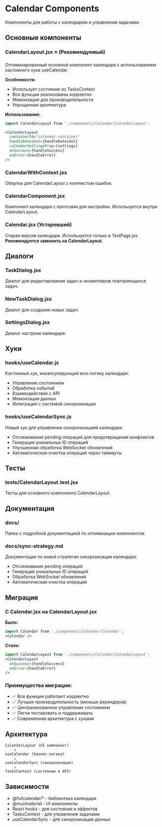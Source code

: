 # Calendar Components

Компоненты для работы с календарем и управления задачами.

## Основные компоненты

### CalendarLayout.jsx ⭐ (Рекомендуемый)
Оптимизированный основной компонент календаря с использованием кастомного хука useCalendar.

**Особенности:**
- Использует состояние из TasksContext
- Все функции реализованы корректно
- Мемоизация для производительности
- Упрощенная архитектура

**Использование:**
```jsx
import CalendarLayout from './components/Calendar/CalendarLayout';

<CalendarLayout
  containerId="calendar-container"
  handleDatesSet={handleDatesSet}
  calendarSettingsProp={settings}
  onSuccess={handleSuccess}
  onError={handleError}
/>
```

### CalendarWithContext.jsx
Обертка для CalendarLayout с контекстом ошибок.

### CalendarComponent.jsx
Компонент календаря с пропсами для настройки. Используется внутри CalendarLayout.

### Calendar.jsx (Устаревший)
Старая версия календаря. Используется только в TestPage.jsx. 
**Рекомендуется заменить на CalendarLayout.**

## Диалоги

### TaskDialog.jsx
Диалог для редактирования задач и экземпляров повторяющихся задач.

### NewTaskDialog.jsx
Диалог для создания новых задач.

### SettingsDialog.jsx
Диалог настроек календаря.

## Хуки

### hooks/useCalendar.js
Кастомный хук, инкапсулирующий всю логику календаря:
- Управление состоянием
- Обработка событий
- Взаимодействие с API
- Мемоизация данных
- Интеграция с системой синхронизации

### hooks/useCalendarSync.js
Новый хук для управления синхронизацией календаря:
- Отслеживание pending операций для предотвращения конфликтов
- Генерация уникальных ID операций
- Улучшенная обработка WebSocket обновлений
- Автоматическая очистка операций через таймауты

## Тесты

### __tests__/CalendarLayout.test.jsx
Тесты для основного компонента CalendarLayout.

## Документация

### docs/
Папка с подробной документацией по оптимизации компонентов.

### docs/sync-strategy.md
Документация по новой стратегии синхронизации календаря:
- Отслеживание pending операций
- Генерация уникальных ID операций
- Обработка WebSocket обновлений
- Автоматическая очистка операций

## Миграция

### С Calendar.jsx на CalendarLayout.jsx

**Было:**
```jsx
import Calendar from './components/Calendar/Calendar';
<Calendar />
```

**Стало:**
```jsx
import CalendarLayout from './components/Calendar/CalendarLayout';
<CalendarLayout
  onSuccess={handleSuccess}
  onError={handleError}
/>
```

### Преимущества миграции:
- ✅ Все функции работают корректно
- ✅ Лучшая производительность (меньше ререндеров)
- ✅ Централизованное управление состоянием
- ✅ Легче тестировать и поддерживать
- ✅ Современная архитектура с хуками

## Архитектура

```
CalendarLayout (UI компонент)
    ↓
useCalendar (бизнес-логика)
    ↓
useCalendarSync (синхронизация)
    ↓
TasksContext (состояние и API)
```

## Зависимости

- @fullcalendar/* - библиотека календаря
- @mui/material - UI компоненты
- React hooks - для состояния и эффектов
- TasksContext - для управления задачами
- useCalendarSync - для синхронизации данных
